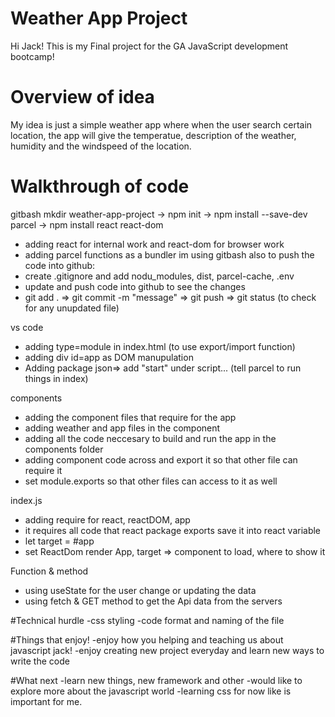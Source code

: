 # Weather App Project
Hi Jack! This is my Final project for the GA JavaScript development bootcamp!

# Overview of idea
My idea is just a simple weather app where when the user search certain location, the app will give the temperatue, description of the weather, humidity and the windspeed of the location.

# Walkthrough of code
gitbash
mkdir weather-app-project -> npm init -> npm install --save-dev parcel -> npm install react react-dom
- adding react for internal work and react-dom for browser work
- adding parcel functions as a bundler
im using gitbash also to push the code into github:
- create .gitignore and add nodu_modules, dist, parcel-cache, .env
- update and push code into github to see the changes
- git add . => git commit -m "message" => git push => git status (to check for any unupdated file)

vs code
- adding type=module in index.html (to use export/import function)
- adding div id=app as DOM manupulation
- Adding package json=> add "start" under script... (tell parcel to run things in index)

components
- adding the component files that require for the app
- adding weather and app files in the component 
- adding all the code neccesary to build and run the app in the components folder
- adding component code across and export it so that other file can require it
- set module.exports so that other files can access to it as well

index.js
- adding require for react, reactDOM, app
- it requires all code that react package exports save it into react variable
- let target = #app
- set ReactDom render App, target => component to load, where to show it

Function & method
- using useState for the user change or updating the data
- using fetch & GET method to get the Api data from the servers

#Technical hurdle
-css styling
-code format and naming of the file

#Things that enjoy!
-enjoy how you helping and teaching us about javascript jack!
-enjoy creating new project everyday and learn new ways to write the code

#What next
-learn new things, new framework and other
-would like to explore more about the javascript world
-learning css for now like is important for me.
